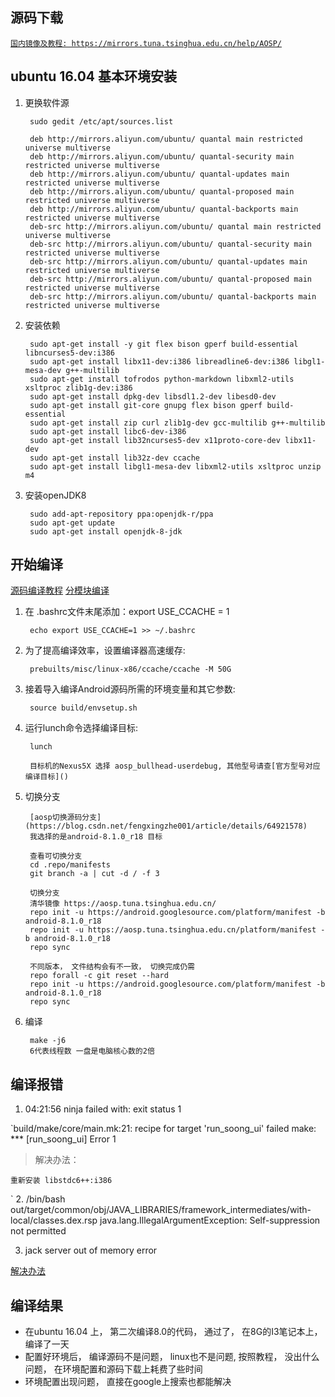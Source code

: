 
## 源码下载

[`国内镜像及教程: https://mirrors.tuna.tsinghua.edu.cn/help/AOSP/`](https://mirrors.tuna.tsinghua.edu.cn/help/AOSP/)

## ubuntu 16.04 基本环境安装

1. 更换软件源

        sudo gedit /etc/apt/sources.list 

        deb http://mirrors.aliyun.com/ubuntu/ quantal main restricted universe multiverse
        deb http://mirrors.aliyun.com/ubuntu/ quantal-security main restricted universe multiverse
        deb http://mirrors.aliyun.com/ubuntu/ quantal-updates main restricted universe multiverse
        deb http://mirrors.aliyun.com/ubuntu/ quantal-proposed main restricted universe multiverse
        deb http://mirrors.aliyun.com/ubuntu/ quantal-backports main restricted universe multiverse
        deb-src http://mirrors.aliyun.com/ubuntu/ quantal main restricted universe multiverse
        deb-src http://mirrors.aliyun.com/ubuntu/ quantal-security main restricted universe multiverse
        deb-src http://mirrors.aliyun.com/ubuntu/ quantal-updates main restricted universe multiverse
        deb-src http://mirrors.aliyun.com/ubuntu/ quantal-proposed main restricted universe multiverse
        deb-src http://mirrors.aliyun.com/ubuntu/ quantal-backports main restricted universe multiverse

2. 安装依赖

        sudo apt-get install -y git flex bison gperf build-essential libncurses5-dev:i386
        sudo apt-get install libx11-dev:i386 libreadline6-dev:i386 libgl1-mesa-dev g++-multilib
        sudo apt-get install tofrodos python-markdown libxml2-utils xsltproc zlib1g-dev:i386
        sudo apt-get install dpkg-dev libsdl1.2-dev libesd0-dev
        sudo apt-get install git-core gnupg flex bison gperf build-essential
        sudo apt-get install zip curl zlib1g-dev gcc-multilib g++-multilib
        sudo apt-get install libc6-dev-i386
        sudo apt-get install lib32ncurses5-dev x11proto-core-dev libx11-dev
        sudo apt-get install lib32z-dev ccache
        sudo apt-get install libgl1-mesa-dev libxml2-utils xsltproc unzip m4

3. 安装openJDK8

        sudo add-apt-repository ppa:openjdk-r/ppa 
        sudo apt-get update
        sudo apt-get install openjdk-8-jdk 

## 开始编译

[源码编译教程](http://blog.csdn.net/fuchaosz/article/details/51487585)
[分模块编译](https://www.jianshu.com/p/9605f895d153)

1. 在 .bashrc文件末尾添加：export USE_CCACHE = 1

        echo export USE_CCACHE=1 >> ~/.bashrc

2. 为了提高编译效率，设置编译器高速缓存:

        prebuilts/misc/linux-x86/ccache/ccache -M 50G

3. 接着导入编译Android源码所需的环境变量和其它参数:

        source build/envsetup.sh
4. 运行lunch命令选择编译目标:

        lunch

        目标机的Nexus5X 选择 aosp_bullhead-userdebug, 其他型号请查[官方型号对应编译目标]()

5. 切换分支

        [aosp切换源码分支](https://blog.csdn.net/fengxingzhe001/article/details/64921578)
        我选择的是android-8.1.0_r18 目标

        查看可切换分支
        cd .repo/manifests
        git branch -a | cut -d / -f 3

        切换分支
        清华镜像 https://aosp.tuna.tsinghua.edu.cn/
        repo init -u https://android.googlesource.com/platform/manifest -b android-8.1.0_r18
        repo init -u https://aosp.tuna.tsinghua.edu.cn/platform/manifest -b android-8.1.0_r18
        repo sync

        不同版本， 文件结构会有不一致， 切换完成仍需
        repo forall -c git reset --hard
        repo init -u https://android.googlesource.com/platform/manifest -b android-8.1.0_r18
        repo sync

6. 编译

        make -j6
        6代表线程数 一盘是电脑核心数的2倍

## 编译报错
1.  04:21:56 ninja failed with: exit status 1

`build/make/core/main.mk:21: recipe for target 'run_soong_ui' failed
make: *** [run_soong_ui] Error 1

> 解决办法：

    重新安装 libstdc6++:i386
`
2. /bin/bash out/target/common/obj/JAVA_LIBRARIES/framework_intermediates/with-local/classes.dex.rsp
java.lang.IllegalArgumentException: Self-suppression not permitted

3. jack server out of memory error

[解决办法](https://blog.csdn.net/yasin_lee/article/details/53330457)

## 编译结果
- 在ubuntu 16.04 上， 第二次编译8.0的代码， 通过了， 在8G的I3笔记本上， 编译了一天
- 配置好环境后， 编译源码不是问题， linux也不是问题, 按照教程， 没出什么问题， 在环境配置和源码下载上耗费了些时间
- 环境配置出现问题， 直接在google上搜索也都能解决

